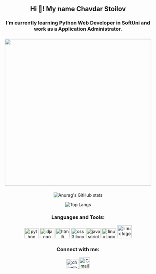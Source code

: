 
<h2 align="center">Hi 👋! My name Chavdar Stoilov</h2>

###

<h3 align="center">I’m currently learning Python Web Developer in SoftUni and work as a Application Administrator.</h3>

###

<div align="center">
      
  <img height="480" src="https://media2.giphy.com/media/v1.Y2lkPTc5MGI3NjExbXRobnQwbHJydnhuN3B4emVyY2hkbXJiZWlzb21zcWE5MnoxNmdzcyZlcD12MV9pbnRlcm5hbF9naWZfYnlfaWQmY3Q9Zw/qgQUggAC3Pfv687qPC/giphy.gif" />
</div>

###

<div align="center" style="displey:flex;" >

  <div>  
    
  ![Anurag's GitHub stats](https://github-readme-stats-sigma-five.vercel.app/api?username=ChavdarStoilov&show_icons=true&theme=transparent)
  
 </div>
 <div>
   
  ![Top Langs](https://github-readme-stats-sigma-five.vercel.app/api/top-langs/?username=ChavdarStoilov&layout=compact&theme=transparent)
  
  </div>
</div>

###

###
<h3 align="center" >Languages and Tools:</h3>
<div align="center">
  <img src="https://cdn.jsdelivr.net/gh/devicons/devicon/icons/python/python-original.svg" height="33" width="47" alt="python logo"  />
  <img src="https://cdn.jsdelivr.net/gh/devicons/devicon/icons/django/django-plain.svg" height="33" width="47" alt="django logo"  />
  <img src="https://cdn.jsdelivr.net/gh/devicons/devicon/icons/html5/html5-original.svg" height="33" width="47" alt="html5 logo"  />
  <img src="https://cdn.jsdelivr.net/gh/devicons/devicon/icons/css3/css3-original.svg" height="33" width="47" alt="css3 logo"  />
  <img src="https://cdn.jsdelivr.net/gh/devicons/devicon/icons/javascript/javascript-original.svg" height="33" width="47" alt="javascript logo"  />
  <img src="https://cdn.jsdelivr.net/gh/devicons/devicon/icons/linux/linux-original.svg" height="33" width="47" alt="linux logo"  />
  <img src="https://cdn.jsdelivr.net/gh/devicons/devicon/icons/docker/docker-original.svg" height="43" width="47" alt="linux logo"  />
</div>

###
<h3 align="center" >Connect with me:</h3>
<div align="center">
    <a target="blank" href="https://linkedin.com/in/chavdar-stoilov-7a8088167" align="center">
      <img src="https://raw.githubusercontent.com/rahuldkjain/github-profile-readme-generator/master/src/images/icons/Social/linked-in-alt.svg" alt="chavdar-stoilov-7a8088167" height="30" width="40" /> 
    </a>
    <a target="blank" href="mailto:stoilov.chavdar@gmail.com" align="center">
      <img alt="Gmail" height="35" width="35" src="https://upload.wikimedia.org/wikipedia/commons/2/2e/Gmail_2020.png" />
    </a>
</div>

###

<div align="center"
    <img src="https://komarev.com/ghpvc/?username=ChavdarStoilov&style=flat-square&color=blue" alt=""/>
</div>

###
